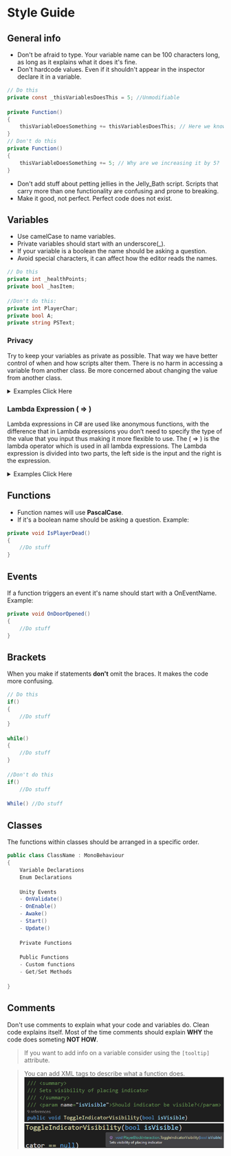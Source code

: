 # Style Guide

## General info
- Don't be afraid to type. Your variable name can be 100 characters long, as long as it explains what it does it's fine.
- Don't hardcode values. Even if it shouldn't appear in the inspector declare it in a variable.
```csharp
// Do this
private const _thisVariablesDoesThis = 5; //Unmodifiable

private Function()
{
	thisVariableDoesSomething += thisVariablesDoesThis; // Here we know what both variables are.
}
// Don't do this
private Function()
{
	thisVariableDoesSomething += 5; // Why are we increasing it by 5?
}
```
- Don't add stuff about petting jellies in the Jelly_Bath script. Scripts that carry more than one functionality are confusing and prone to breaking.
- Make it good, not perfect. Perfect code does not exist.

## Variables

- Use camelCase to name variables.
- Private variables should start with an underscore(_).
- If your variable is a boolean the name should be asking a question.
- Avoid special characters, it can affect how the editor reads the names.

```csharp
// Do this
private int _healthPoints;
private bool _hasItem;

//Don't do this:
private int PlayerChar;
private bool A;
private string PSText;
```

### Privacy

Try to keep your variables as private as possible. That way we have better control of when and how scripts alter them.
There is no harm in accessing a variable from another class. Be more concerned about changing the value from another class.

<details>
  <summary> Examples Click Here </summary>
  
```csharp
// Do this
private int _variable; // safest approach
[Serialized Field] private int _variable; // Can be altered in the inspector

//working with properties (getters and setters)

private int _variable;
public int Variable 
{
	get {return _variable;} // can be read from anywhere
	private set {_variable=value;} // set from this class only
}

[field:SerializeField] public float MyFloat3 { get; private set; } // same as above, but Unity creates a backupfield so you can set it in the inspector
```
</details>

### Lambda Expression ( => )

Lambda expressions in C# are used like anonymous functions, with the difference that in Lambda expressions you don’t need to specify the type of the value that you input thus making it more flexible to use. 
The ( => ) is the lambda operator which is used in all lambda expressions. 
The Lambda expression is divided into two parts, the left side is the input and the right is the expression.

<details>
  <summary> Examples Click Here </summary>
For example:
```csharp
public Float CurrentHealth => (energy * baseHealth)-damage;
```
Acts like a function with body:
```csharp
{
  return (energy * baseHealth)-damage;
}
```

But you can call it without brackets though, like :
```csharp
 if(CurrentHealth > 0)
```
</details>

## Functions
- Function names will use **PascalCase**.
- If it's a boolean name should be asking a question. Example:
```csharp
private void IsPlayerDead()
{
	//Do stuff
}
```


## Events
If a function triggers an event it's name should start with a OnEventName.
Example:
```csharp
private void OnDoorOpened()
{
	//Do stuff
}
```

## Brackets
When you make if statements **don't** omit the braces. It makes the code more confusing.
```csharp
// Do this
if()
{
	//Do stuff
}

while()
{
	//Do stuff
}

//Don't do this
if()
	//Do stuff
	
While() //Do stuff
```

## Classes
The functions within classes should be arranged in a specific order.

```csharp
public class ClassName : MonoBehaviour
{
	Variable Declarations
	Enum Declarations
	
	Unity Events
	- OnValidate()
	- OnEnable()
	- Awake()
	- Start()
	- Update()
	
	Private Functions
	
	Public Functions
	- Custom functions
	- Get/Set Methods
	
}
```

## Comments
Don't use comments to explain what your code and variables do. Clean code explains itself.
Most of the time comments should explain **WHY** the code does someting **NOT HOW**.
> If you want to add info on a variable consider using the `[tooltip]` attribute.

> You can add XML tags to describe what a function does.
>![XML tag](../images/XMLtag.png "XML tag")
>![XML tag in action](../images/XMLtag_2.png "XML tag in action")


